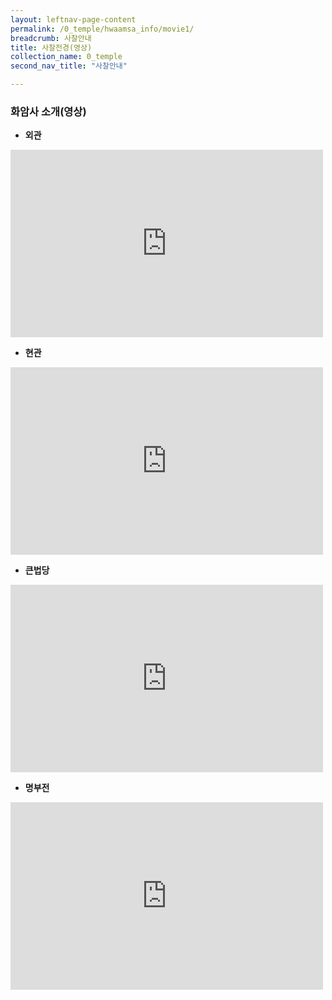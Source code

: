 ```yaml
---
layout: leftnav-page-content
permalink: /0_temple/hwaamsa_info/movie1/
breadcrumb: 사찰안내
title: 사찰전경(영상)
collection_name: 0_temple
second_nav_title: "사찰안내"

---
```


### **화암사 소개(영상)**

* **외관**
<iframe width="500"
        height="300"
        src="https://youtu.be/PuJxzhJwnZk"
        frameborder="0"
        allow="autoplay; encrypted-media"
        allowfullscreen></iframe>

* **현관**
<iframe width="500"
        height="300"
        src="https://youtu.be/YQHywMpCJAo"
        frameborder="0"
        allow="autoplay; encrypted-media"
        allowfullscreen></iframe>

* **큰법당**
<iframe width="500"
        height="300"
        src="https://youtu.be/hL4mlbdikHE"
        frameborder="0"
        allow="autoplay; encrypted-media"
        allowfullscreen></iframe>

* **명부전**
<iframe width="500"
        height="300"
        src="https://youtu.be/FjwN0NoSBVQ"
        frameborder="0"
        allow="autoplay; encrypted-media"
        allowfullscreen></iframe>